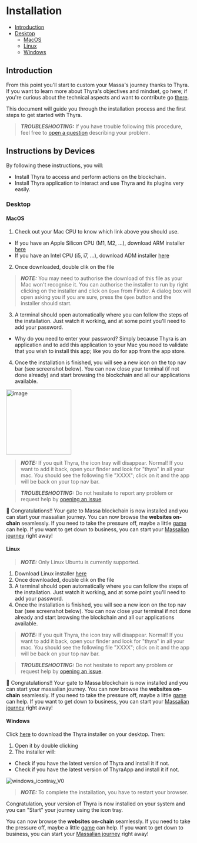 
# Installation

* [Introduction](#introduction)
* [Desktop](#desktop)
  * [MacOS](#macos)
  * [Linux](#linux)
  * [Windows](#windows)

## Introduction

From this point you'll start to custom your Massa's journey thanks to Thyra. If you want to learn more about Thyra's objectives and mindset, go here; if you're curious about the technical aspects and want to contribute go [there](./CONTRIBUTING.md).

This document will guide you through the installation process and the first steps to get started with Thyra.


> **_TROUBLESHOOTING:_** If you have trouble following this procedure, feel free to [open a question](https://github.com/massalabs/thyra/issues/new) describing your problem.

## Instructions by Devices

By following these instructions, you will: 
* Install Thyra to access and perform actions on the blockchain. 
* Install Thyra application to interact and use Thyra and its plugins very easily.

### Desktop


#### MacOS

1. Check out your Mac CPU to know which link above you should use.
* If you have an Apple Silicon CPU (M1, M2, ...), download ARM installer [here](https://github.com/massalabs/thyra/releases/latest/download/thyra-installer_darwin_arm64.tar.gz)
* If you have an Intel CPU (i5, i7, ...), download ADM installer [here](https://github.com/massalabs/thyra/releases/latest/download/thyra-installer_darwin_amd64.tar.gz)
2. Once downloaded, double clik on the file
> **_NOTE:_** You may need to authorise the download of this file as your Mac won't recognise it. You can authorise the installer to run by right clicking on the installer and click on `Open` from Finder. A dialog box will open asking you if you are sure, press the `Open` button and the installer should start.
3. A terminal should open automatically where you can follow the steps of the installation. Just watch it working, and at some point you'll need to add your password.
* Why do you need to enter your password? Simply because Thyra is an application and to add this application to your Mac you need to validate that you wish to install this app; like you do for app from the app store. 
4. Once the installation is finished, you will see a new icon on the top nav bar (see screenshot below). You can now close your terminal (if not done already) and start browsing the blockchain and all our applications available.
<img width="177" alt="image" src="https://user-images.githubusercontent.com/109611779/223798813-92a16141-19f6-415b-b9d8-2554eb814edc.png">

> **_NOTE:_** If you quit Thyra, the icon tray will disappear. Normal! If you want to add it back, open your finder and look for "thyra" in all your mac. You should see the following file "XXXX"; click on it and the app will be back on your top nav bar. 

> **_TROUBLESHOOTING:_** Do not hesitate to report any problem or request help by [opening an issue](https://github.com/massalabs/thyra/issues/new).

🎉 Congratulations!! Your gate to Massa blockchain is now installed and you can start your massalian journey.
You can now browse the **websites on-chain** seamlessly. If you need to take the pressure off, maybe a little [game](https://flappy.massa) can help.
If you want to get down to business, you can start your [Massalian journey](https://station.massa/thyra/plugin/massalabs/wallet) right away!


#### Linux

> **_NOTE:_** Only Linux Ubuntu is currently supported.

1. Download Linux installer [here](https://github.com/massalabs/thyra/releases/latest/download/thyra-installer_linux_amd64.tar.gz)
2. Once downloaded, double clik on the file
3. A terminal should open automatically where you can follow the steps of the installation. Just watch it working, and at some point you'll need to add your password.
4. Once the installation is finished, you will see a new icon on the top nav bar (see screenshot below). You can now close your terminal if not done already and start browsing the blockchain and all our applications available.

> **_NOTE:_** If you quit Thyra, the icon tray will disappear. Normal! If you want to add it back, open your finder and look for "thyra" in all your mac. You should see the following file "XXXX"; click on it and the app will be back on your top nav bar.

> **_TROUBLESHOOTING:_** Do not hesitate to report any problem or request help by [opening an issue](https://github.com/massalabs/thyra/issues/new).


🎉 Congratulations!! Your gate to Massa blockchain is now installed and you can start your massalian journey.
You can now browse the **websites on-chain** seamlessly. If you need to take the pressure off, maybe a little [game](https://flappy.massa) can help.
If you want to get down to business, you can start your [Massalian journey](https://station.massa/thyra/wallet) right away!



#### Windows


Click [here](https://github.com/massalabs/thyra/releases/latest/download/thyra-installer_windows_amd64.exe) to download the Thyra installer on your desktop. Then:

1. Open it by double clicking
2. The installer will:

* Check if you have the latest version of Thyra and install it if not.
* Check if you have the latest version of ThyraApp and install it if not.

![windows_icontray_V0](https://user-images.githubusercontent.com/109611779/212294116-05e1dd37-ed3f-4e3e-b034-b02d782bc4ee.png)

> **_NOTE:_** To complete the installation, you have to restart your browser.

Congratulation, your version of Thyra is now installed on your system and you can "Start" your journey using the icon tray.

You can now browse the **websites on-chain** seamlessly. If you need to take the pressure off, maybe a little [game](https://flappy.massa) can help.
If you want to get down to business, you can start your [Massalian journey](https://station.massa/thyra/plugin/massalabs/wallet) right away!
